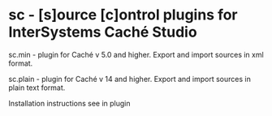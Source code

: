 sc - [s]ource [c]ontrol plugins for InterSystems Caché Studio
=====

sc.min - plugin for Caché v 5.0 and higher. Export and import sources in xml format.

sc.plain - plugin for Caché v 14 and higher. Export and import sources in plain text format.

Installation instructions see in plugin
